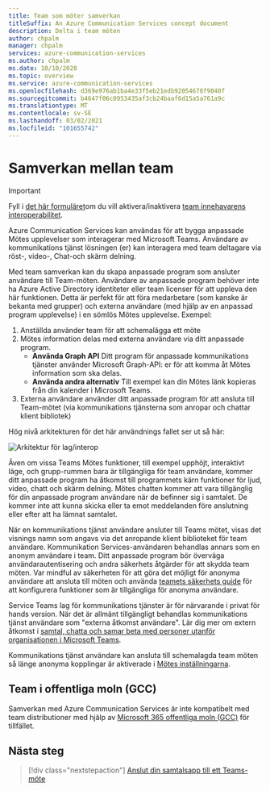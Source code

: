 ```yaml
---
title: Team som möter samverkan
titleSuffix: An Azure Communication Services concept document
description: Delta i team möten
author: chpalm
manager: chpalm
services: azure-communication-services
ms.author: chpalm
ms.date: 10/10/2020
ms.topic: overview
ms.service: azure-communication-services
ms.openlocfilehash: d369e976ab1ba4e33f5eb21edb92054678f9040f
ms.sourcegitcommit: b4647f06c0953435af3cb24baaf6d15a5a761a9c
ms.translationtype: MT
ms.contentlocale: sv-SE
ms.lasthandoff: 03/02/2021
ms.locfileid: "101655742"
---
```

# <a name="teams-interoperability"></a>Samverkan mellan team

> [!IMPORTANT]
> Fyll i [det här formuläret](https://forms.office.com/Pages/ResponsePage.aspx?id=v4j5cvGGr0GRqy180BHbR21ouQM6BHtHiripswZoZsdURDQ5SUNQTElKR0VZU0VUU1hMOTBBMVhESS4u)om du vill aktivera/inaktivera [team innehavarens interoperabilitet](../concepts/teams-interop.md).

Azure Communication Services kan användas för att bygga anpassade Mötes upplevelser som interagerar med Microsoft Teams. Användare av kommunikations tjänst lösningen (er) kan interagera med team deltagare via röst-, video-, Chat-och skärm delning.

Med team samverkan kan du skapa anpassade program som ansluter användare till Team-möten. Användare av anpassade program behöver inte ha Azure Active Directory identiteter eller team licenser för att uppleva den här funktionen. Detta är perfekt för att föra medarbetare (som kanske är bekanta med grupper) och externa användare (med hjälp av en anpassad program upplevelse) i en sömlös Mötes upplevelse. Exempel:

1. Anställda använder team för att schemalägga ett möte 
1. Mötes information delas med externa användare via ditt anpassade program.
   * **Använda Graph API** Ditt program för anpassade kommunikations tjänster använder Microsoft Graph-API: er för att komma åt Mötes information som ska delas. 
   * **Använda andra alternativ** Till exempel kan din Mötes länk kopieras från din kalender i Microsoft Teams.
1. Externa användare använder ditt anpassade program för att ansluta till Team-mötet (via kommunikations tjänsterna som anropar och chattar klient bibliotek)

Hög nivå arkitekturen för det här användnings fallet ser ut så här: 

![Arkitektur för lag/interop](./media/call-flows/teams-interop.png)

Även om vissa Teams Mötes funktioner, till exempel upphöjt, interaktivt läge, och grupp-rummen bara är tillgängliga för team användare, kommer ditt anpassade program ha åtkomst till programmets kärn funktioner för ljud, video, chatt och skärm delning. Mötes chatten kommer att vara tillgänglig för din anpassade program användare när de befinner sig i samtalet. De kommer inte att kunna skicka eller ta emot meddelanden före anslutning eller efter att ha lämnat samtalet. 

När en kommunikations tjänst användare ansluter till Teams mötet, visas det visnings namn som angavs via det anropande klient biblioteket för team användare. Kommunikation Services-användaren behandlas annars som en anonym användare i team.  Ditt anpassade program bör överväga användarautentisering och andra säkerhets åtgärder för att skydda team möten. Var mindful av säkerheten för att göra det möjligt för anonyma användare att ansluta till möten och använda [teamets säkerhets guide](/microsoftteams/teams-security-guide#addressing-threats-to-teams-meetings) för att konfigurera funktioner som är tillgängliga för anonyma användare.

Service Teams lag för kommunikations tjänster är för närvarande i privat för hands version. När det är allmänt tillgängligt behandlas kommunikations tjänst användare som "externa åtkomst användare". Lär dig mer om extern åtkomst i [samtal, chatta och samar beta med personer utanför organisationen i Microsoft Teams](/microsoftteams/communicate-with-users-from-other-organizations).

Kommunikations tjänst användare kan ansluta till schemalagda team möten så länge anonyma kopplingar är aktiverade i [Mötes inställningarna](/microsoftteams/meeting-settings-in-teams).

## <a name="teams-in-government-clouds-gcc"></a>Team i offentliga moln (GCC)
Samverkan med Azure Communication Services är inte kompatibelt med team distributioner med hjälp av [Microsoft 365 offentliga moln (GCC)](/MicrosoftTeams/plan-for-government-gcc) för tillfället. 

## <a name="next-steps"></a>Nästa steg

> [!div class="nextstepaction"]
> [Anslut din samtalsapp till ett Teams-möte](../quickstarts/voice-video-calling/get-started-teams-interop.md)